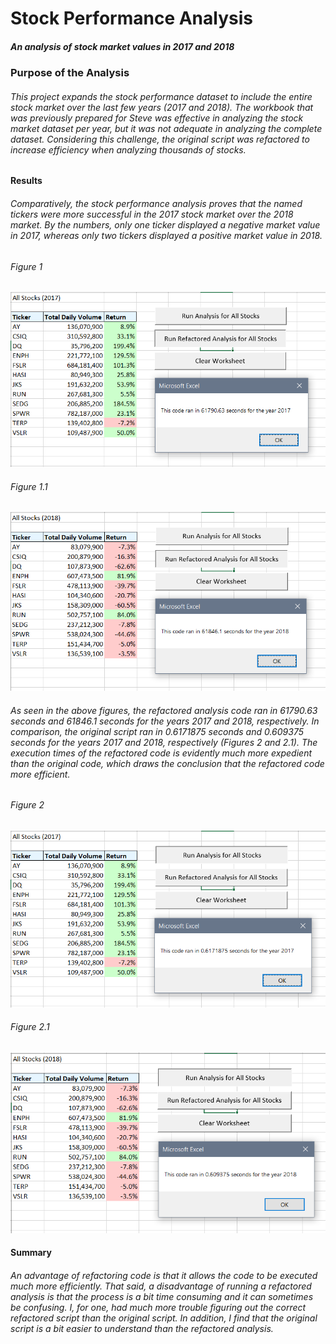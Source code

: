 # **Stock Performance Analysis**
##### An analysis of stock market values in 2017 and 2018


### **Purpose of the Analysis**
###### This project expands the stock performance dataset to include the entire stock market over the last few years (2017 and 2018). The workbook that was previously prepared for Steve was effective in analyzing the stock market dataset per year, but it was not adequate in analyzing the complete dataset. Considering this challenge, the original script was refactored to increase efficiency when analyzing thousands of stocks.


#### **Results**
###### Comparatively, the stock performance analysis proves that the named tickers were more successful in the 2017 stock market over the 2018 market. By the numbers, only one ticker displayed a negative market value in 2017, whereas only two tickers displayed a positive market value in 2018.

###### Figure 1
![VBA_Challenge_2017](Resources/VBA_Challenge_2017.png)

###### Figure 1.1
![VBA_Challenge_2018](Resources/VBA_Challenge_2018.png)

###### As seen in the above figures, the refactored analysis code ran in 61790.63 seconds and 61846.1 seconds for the years 2017 and 2018, respectively. In comparison, the original script ran in 0.6171875 seconds and 0.609375 seconds for the years 2017 and 2018, respectively (Figures 2 and 2.1). The execution times of the refactored code is evidently much more expedient than the original code, which draws the conclusion that the refactored code more efficient.

###### Figure 2
![VBA_Challenge_Original_Script_2017](Resources/VBA_Challenge_Original_Script_2017.png)

###### Figure 2.1
![VBA_Challenge_Original_Script_2018](Resources/VBA_Challenge_Original_Script_2018.png)


#### **Summary**
###### An advantage of refactoring code is that it allows the code to be executed much more efficiently. That said, a disadvantage of running a refactored analysis is that the process is a bit time consuming and it can sometimes be confusing. I, for one, had much more trouble figuring out the correct refactored script than the original script. In addition, I find that the original script is a bit easier to understand than the refactored analysis.
